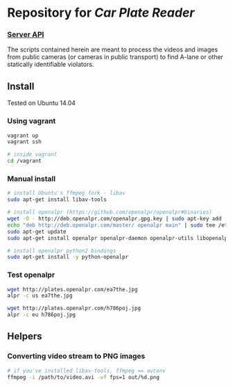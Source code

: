 # Repository for _Car Plate Reader_

### [Server API](docs/API.md)

The scripts contained herein are meant to process the videos and images from public cameras (or
cameras in public transport) to find A-lane or other statically identifiable violators.

## Install

Tested on Ubuntu 14.04

### Using vagrant

```bash
vagrant up
vagrant ssh

# inside vagrant
cd /vagrant
```

### Manual install

```bash
# install Ubuntu's ffmpeg fork - libav
sudo apt-get install libav-tools

# install openalpr (https://github.com/openalpr/openalpr#binaries)
wget -O - http://deb.openalpr.com/openalpr.gpg.key | sudo apt-key add -
echo "deb http://deb.openalpr.com/master/ openalpr main" | sudo tee /etc/apt/sources.list.d/openalpr.list
sudo apt-get update
sudo apt-get install openalpr openalpr-daemon openalpr-utils libopenalpr-dev

# install openalpr python2 bindings
sudo apt-get install -y python-openalpr
```

### Test openalpr

```bash
wget http://plates.openalpr.com/ea7the.jpg
alpr -c us ea7the.jpg

wget http://plates.openalpr.com/h786poj.jpg
alpr -c eu h786poj.jpg
```

## Helpers

### Converting video stream to PNG images

```bash
# if you've installed libav-tools, ffmpeg == avconv
ffmpeg -i /path/to/video.avi -vf fps=1 out/%d.png
```
